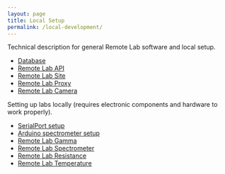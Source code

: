 ```yaml
---
layout: page
title: Local Setup
permalink: /local-development/
---
```


Technical description for general Remote Lab software and local setup.
- [Database](/documentation/local-database)
- [Remote Lab API](/documentation/local-rlab-api)
- [Remote Lab Site](/documentation/local-rlab-site)
- [Remote Lab Proxy](/documentation/local-rlab-proxy)
- [Remote Lab Camera](/documentation/local-rlab-cam)

Setting up labs locally (requires electronic components and hardware to work properly).
- [SerialPort setup](/documentation/local-serialport)
- [Arduino spectrometer setup](/documentation/local-arduino)
- [Remote Lab Gamma](/documentation/local-gamma)
- [Remote Lab Spectrometer](/documentation/local-spectrometer)
- [Remote Lab Resistance](/documentation/local-resistance)
- [Remote Lab Temperature](/documentation/local-temperature)
